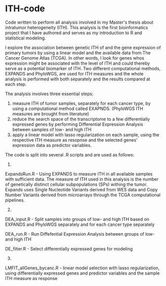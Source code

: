 # ITH-code
Code written to perform all analysis involved in my Master's thesis about intratumor heterogeneity (ITH). This analysis is the first bioinformatics project that I have authored and serves as my introduction to R and statistical modeling. 

I explore the association between genetic ITH of and the gene expression of primary tumors by using a linear model and the available data from The Cancer Genome Atlas (TCGA). In other words, I look for genes whos expression might be associated with the level of ITH and could thereby serve as a potential biomarker of ITH. Two different computational methods, EXPANDS and PhyloWGS, are used for ITH measures and the whole analysis is performed with both separately and the results compared at each step. 

The analysis involves three essential steps: 
1) measure ITH of tumor samples, separately for each cancer type, by using a computational method called EXAPNDS. (PhyloWGS ITH measures are brought from literature)
2) reduce the search space of the transcriptome to a few differentially expressed genes by performing Differential Expression Analysis between samples of low- and high ITH
3) apply a linear model with lasso regularization on each sample, using the respective ITH measure as resopnse and the selected genes' expression data as predictor variables. 

The code is split into several .R scripts and are used as follows:

1)
ExpandsRun.R - Using EXPANDS to measure ITH in all available samples with sufficient data. The measure of ITH used in this analysis is the number of genetically distinct cellular subpopulations (SPs) withing the tumor. Expands uses Single Nucleotide Variants derived from WES data and Copy Number Variants derived from microarrays through the TCGA computational pipelines. 

2)
DEA_input.R - Split samples into groups of low- and high ITH based on EXPANDS and PhyloWGS separately and for each cancer type separately

DEA_run.R - Run Diffefential Expression Analysis between groups of low- and high ITH

DE_filter.R - Select differentially expressed genes for modeling

3) 
LMFIT_allGenes_bycanc.R - linear model selection with lasso regularization, using differentially expressed genes and predictor variables and the sample ITH measure as response

